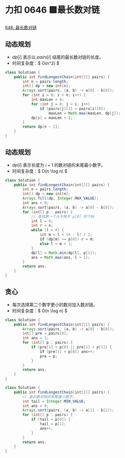 # 力扣 0646 🟨最长数对链


[646. 最长数对链](https://leetcode.cn/problems/maximum-length-of-pair-chain/)

<!--more-->

## 动态规划

- $dp[i]$ 表示以 $pairs[i]$ 结尾的最长数对链的长度。
- 时间复杂度：$ O(n^2) $

```java
class Solution {
    public int findLongestChain(int[][] pairs) {
        int n = pairs.length;
        int[] dp = new int[n];
        Arrays.sort(pairs, (a, b) -> a[0] - b[0]);
        for (int i = 0; i < n; i++) {
            int maxLen = 0;
            for (int j = 0; j < i; j++)
                if (pairs[j][1] < pairs[i][0])
                    maxLen = Math.max(maxLen, dp[j]);
            dp[i] = maxLen + 1;
        }
        return dp[n - 1];
    }
}
```

## 动态规划

- $dp[i]$ 表示长度为 $i + 1$ 的数对链的末尾最小数字。
- 时间复杂度：$ O(n \log n) $

```java
class Solution {
    public int findLongestChain(int[][] pairs) {
        int n = pairs.length;
        int[] dp = new int[n];
        Arrays.fill(dp, Integer.MAX_VALUE);
        int ans = 0;
        Arrays.sort(pairs, (a, b) -> a[0] - b[0]);
        for (int[] p : pairs) {
            // 查找第一个大于等于 p[0] 的下标
            int l = 0;
            int r = n;
            while (l < r) {
                int m = l + (r - l) / 2;
                if (dp[m] >= p[0]) r = m;
                else l = m + 1;
            }
            dp[l] = Math.min(dp[l], p[1]);
            ans = Math.max(ans, l + 1);
        }
        return ans;
    }
}
```

## 贪心

- 每次选择第二个数字更小的数对加入数对链。
- 时间复杂度：$ O(n \log n) $

```java
class Solution {
    public int findLongestChain(int[][] pairs) {
        Arrays.sort(pairs, (a, b) -> a[0] - b[0]);
        int[] pre = pairs[0];
        int ans = 1;
        for (int[] p : pairs) {
            if (pre[1] < p[0] || pre[1] > p[1]) {
                if (pre[1] < p[0]) ans++;
                pre = p;
            }
        }
        return ans;
    }
}
```

```java
class Solution {
    public int findLongestChain(int[][] pairs) {
        // 最长数对链的末尾最小数字。
        int tail = Integer.MIN_VALUE;
        int ans = 0;
        Arrays.sort(pairs, (a, b) -> a[1] - b[1]);
        for (int[] p : pairs) {
            if (tail < p[0]) {
                tail = p[1];
                ans++;
            }
        }
        return ans;
    }
}
```

